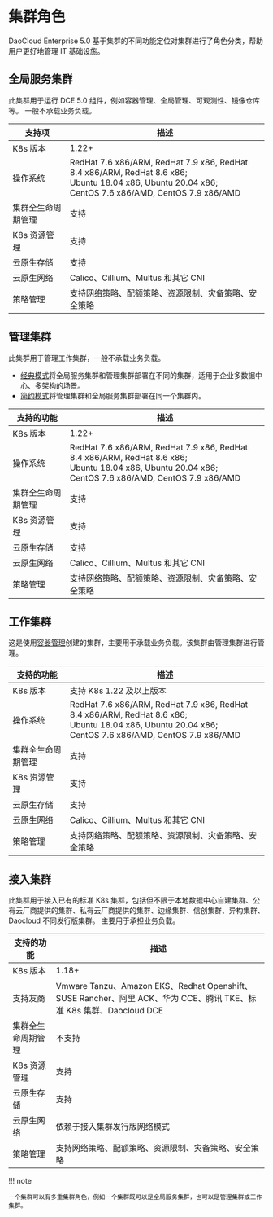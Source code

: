 # 集群角色

DaoCloud Enterprise 5.0 基于集群的不同功能定位对集群进行了角色分类，帮助用户更好地管理 IT 基础设施。

## 全局服务集群

此集群用于运行 DCE 5.0 组件，例如容器管理、全局管理、可观测性、镜像仓库等。
一般不承载业务负载。

| 支持项             | 描述                                                                                                                                                     |
| ------------------ | -------------------------------------------------------------------------------------------------------------------------------------------------------- |
| K8s 版本           | 1.22+                                                                                                                                                    |
| 操作系统           | RedHat 7.6 x86/ARM, RedHat 7.9 x86, RedHat 8.4 x86/ARM, RedHat 8.6 x86;<br>Ubuntu 18.04 x86, Ubuntu 20.04 x86;<br>CentOS 7.6 x86/AMD, CentOS 7.9 x86/AMD |
| 集群全生命周期管理 | 支持                                                                                                                                                     |
| K8s 资源管理       | 支持                                                                                                                                                     |
| 云原生存储         | 支持                                                                                                                                                     |
| 云原生网络         | Calico、Cillium、Multus 和其它 CNI                                                                                                                       |
| 策略管理           | 支持网络策略、配额策略、资源限制、灾备策略、安全策略                                                                                                     |

## 管理集群

此集群用于管理工作集群，一般不承载业务负载。

- [经典模式](../../../install/commercial/deploy-plan.md#_2)将全局服务集群和管理集群部署在不同的集群，适用于企业多数据中心、多架构的场景。
- [简约模式](../../../install/commercial/deploy-plan.md#_3)将管理集群和全局服务集群部署在同一个集群内。

| 支持的功能         | 描述                                                                                                                                                     |
| ------------------ | -------------------------------------------------------------------------------------------------------------------------------------------------------- |
| K8s 版本           | 1.22+                                                                                                                                                    |
| 操作系统           | RedHat 7.6 x86/ARM, RedHat 7.9 x86, RedHat 8.4 x86/ARM, RedHat 8.6 x86;<br>Ubuntu 18.04 x86, Ubuntu 20.04 x86;<br>CentOS 7.6 x86/AMD, CentOS 7.9 x86/AMD |
| 集群全生命周期管理 | 支持                                                                                                                                                     |
| K8s 资源管理       | 支持                                                                                                                                                     |
| 云原生存储         | 支持                                                                                                                                                     |
| 云原生网络         | Calico、Cillium、Multus 和其它 CNI                                                                                                                       |
| 策略管理           | 支持网络策略、配额策略、资源限制、灾备策略、安全策略                                                                                                     |

## 工作集群

这是使用[容器管理](../../03ProductBrief/WhatisKPanda.md)创建的集群，主要用于承载业务负载。该集群由管理集群进行管理。

| 支持的功能         | 描述                                                                                                                                                     |
| ------------------ | -------------------------------------------------------------------------------------------------------------------------------------------------------- |
| K8s 版本           | 支持 K8s 1.22 及以上版本                                                                                                                                 |
| 操作系统           | RedHat 7.6 x86/ARM, RedHat 7.9 x86, RedHat 8.4 x86/ARM, RedHat 8.6 x86;<br>Ubuntu 18.04 x86, Ubuntu 20.04 x86;<br>CentOS 7.6 x86/AMD, CentOS 7.9 x86/AMD |
| 集群全生命周期管理 | 支持                                                                                                                                                     |
| K8s 资源管理       | 支持                                                                                                                                                     |
| 云原生存储         | 支持                                                                                                                                                     |
| 云原生网络         | Calico、Cillium、Multus 和其它 CNI                                                                                                                       |
| 策略管理           | 支持网络策略、配额策略、资源限制、灾备策略、安全策略                                                                                                     |

## 接入集群

此集群用于接入已有的标准 K8s 集群，包括但不限于本地数据中心自建集群、公有云厂商提供的集群、私有云厂商提供的集群、边缘集群、信创集群、异构集群、Daocloud 不同发行版集群。
主要用于承担业务负载。

| 支持的功能         | 描述                                                                                                                |
| ------------------ | ------------------------------------------------------------------------------------------------------------------- |
| K8s 版本           | 1.18+                                                                                                               |
| 支持友商           | Vmware Tanzu、Amazon EKS、Redhat Openshift、SUSE Rancher、阿里 ACK、华为 CCE、腾讯 TKE、标准 K8s 集群、Daocloud DCE |
| 集群全生命周期管理 | 不支持                                                                                                              |
| K8s 资源管理       | 支持                                                                                                                |
| 云原生存储         | 支持                                                                                                                |
| 云原生网络         | 依赖于接入集群发行版网络模式                                                                                        |
| 策略管理           | 支持网络策略、配额策略、资源限制、灾备策略、安全策略                                                                |

!!! note

    一个集群可以有多重集群角色，例如一个集群既可以是全局服务集群，也可以是管理集群或工作集群。
